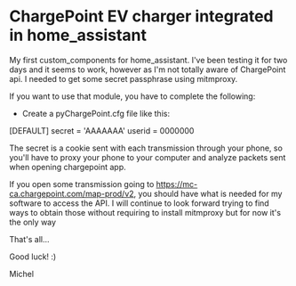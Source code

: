 # ChargePoint EV charger integrated in home_assistant #

My first custom_components for home_assistant. I've been testing it for two days and it seems to work, however as I'm not totally aware of ChargePoint api. I needed to get some secret passphrase using mitmproxy.

If you want to use that module, you have to complete the following:

* Create a pyChargePoint.cfg file like this:

[DEFAULT]
secret = 'AAAAAAA'
userid = 0000000

The secret is a cookie sent with each transmission through your phone, so you'll have to proxy your phone to your computer and analyze packets sent when opening chargepoint app.

If you open some transmission going to https://mc-ca.chargepoint.com/map-prod/v2, you should have what is needed for my software to access the API. I will continue to look forward trying to find ways to obtain those without requiring to install mitmproxy but for now it's the only way

That's all...

Good luck! :)

Michel
